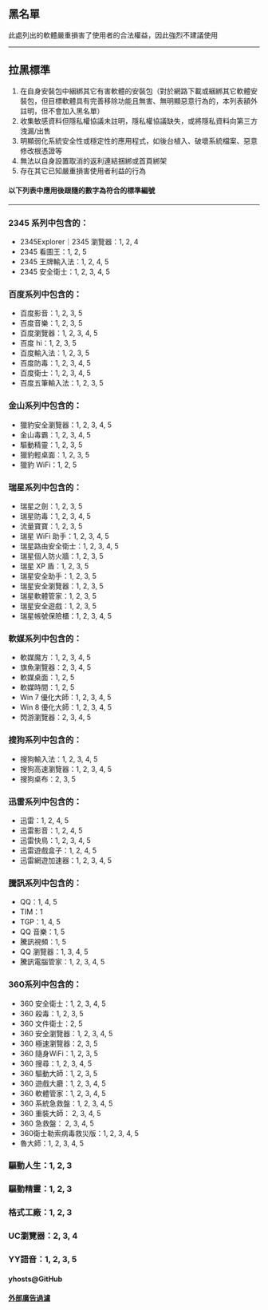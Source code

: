 ## 黑名單

此處列出的軟體嚴重損害了使用者的合法權益，因此強烈不建議使用

---

## 拉黑標準

1. 在自身安裝包中綑綁其它有害軟體的安裝包（對於網路下載或綑綁其它軟體安裝包，但目標軟體具有完善移除功能且無害、無明顯惡意行為的，本列表額外註明，但不會加入黑名單）
2. 收集敏感資料但隱私權協議未註明，隱私權協議缺失，或將隱私資料向第三方洩漏/出售
3. 明顯弱化系統安全性或穩定性的應用程式，如後台植入、破壞系統檔案、惡意修改根憑證等
4. 無法以自身設置取消的返利連結捆綁或首頁綁架
5. 存在其它已知嚴重損害使用者利益的行為


#### 以下列表中應用後跟隨的數字為符合的標準編號

---

### 2345 系列中包含的：

* 2345Explorer｜2345 瀏覽器：1, 2, 4
* 2345 看圖王：1, 2, 5
* 2345 王牌輸入法：1, 2, 4, 5
* 2345 安全衛士：1, 2, 3, 4, 5

### 百度系列中包含的：

* 百度影音：1, 2, 3, 5
* 百度音樂：1, 2, 3, 5
* 百度瀏覽器：1, 2, 3, 4, 5
* 百度 hi：1, 2, 3, 5
* 百度輸入法：1, 2, 3, 5
* 百度防毒：1, 2, 3, 4, 5
* 百度衛士：1, 2, 3, 4, 5
* 百度五筆輸入法：1, 2, 3, 5

### 金山系列中包含的：

* 獵豹安全瀏覽器：1, 2, 3, 4, 5
* 金山毒霸：1, 2, 3, 4, 5
* 驅動精靈：1, 2, 3, 5
* 獵豹輕桌面：1, 2, 3, 5
* 獵豹 WiFi：1, 2, 5

### 瑞星系列中包含的：

* 瑞星之劍：1, 2, 3, 5
* 瑞星防毒：1, 2, 3, 4, 5
* 流量寶寶：1, 2, 3, 5
* 瑞星 WiFi 助手：1, 2, 3, 4, 5
* 瑞星路由安全衛士：1, 2, 3, 4, 5
* 瑞星個人防火牆：1, 2, 3, 5
* 瑞星 XP 盾：1, 2, 3, 5
* 瑞星安全助手：1, 2, 3, 5
* 瑞星安全瀏覽器：1, 2, 3, 5
* 瑞星軟體管家：1, 2, 3, 5
* 瑞星安全遊戲：1, 2, 3, 5
* 瑞星帳號保險櫃：1, 2, 3, 4, 5

### 軟媒系列中包含的：

* 軟媒魔方：1, 2, 3, 4, 5
* 旗魚瀏覽器：2, 3, 4, 5
* 軟媒桌面：1, 2, 5
* 軟媒時間：1, 2, 5
* Win 7 優化大師：1, 2, 3, 4, 5
* Win 8 優化大師：1, 2, 3, 4, 5
* 閃游瀏覽器：2, 3, 4, 5

### 搜狗系列中包含的：

* 搜狗輸入法：1, 2, 3, 4, 5
* 搜狗高速瀏覽器：1, 2, 3, 4, 5
* 搜狗桌布：2, 3, 5

### 迅雷系列中包含的：

* 迅雷：1, 2, 4, 5
* 迅雷影音：1, 2, 4, 5
* 迅雷快鳥：1, 2, 3, 4, 5
* 迅雷遊戲盒子：1, 2, 4, 5
* 迅雷網遊加速器：1, 2, 3, 4, 5

### 騰訊系列中包含的：

* QQ：1, 4, 5
* TIM：1
* TGP：1, 4, 5
* QQ 音樂：1, 5
* 騰訊視頻：1, 5
* QQ 瀏覽器：1, 3, 4, 5
* 騰訊電腦管家：1, 2, 3, 4, 5

### 360系列中包含的：
* 360 安全衛士：1, 2, 3, 4, 5
* 360 殺毒：1, 2, 3, 5
* 360 文件衛士：2, 5
* 360 安全瀏覽器：1, 2, 3, 4, 5
* 360 極速瀏覽器：2, 3, 5
* 360 隨身WiFi：1, 2, 3, 5
* 360 搜尋：1, 2, 3, 4, 5
* 360 驅動大師：1, 2, 3, 5
* 360 遊戲大廳：1, 2, 3, 4, 5
* 360 軟體管家：1, 2, 3, 4, 5
* 360 系統急救盤：1, 2, 3, 4, 5
* 360 重裝大師： 2, 3, 4, 5
* 360 急救盤： 2, 3, 4, 5
* 360衛士勒索病毒救災版：1, 2, 3, 4, 5
* 魯大師：1, 2, 3, 4, 5

### 驅動人生：1, 2, 3

### 驅動精靈：1, 2, 3

### 格式工廠：1, 2, 3

### UC瀏覽器：2, 3, 4

### YY語音：1, 2, 3, 5

#### yhosts@GitHub

#### [外部廣告過濾](https://github.com/AmazingApps/Amazing-Windows-Apps/issues/186 "更多詳情")
